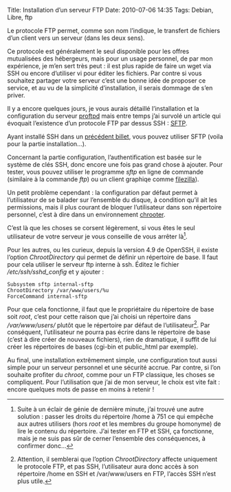 Title: Installation d’un serveur FTP
Date: 2010-07-06 14:35
Tags: Debian, Libre, ftp

Le protocole FTP permet, comme son nom l’indique, le transfert de fichiers d’un
client vers un serveur (dans les deux sens).

Ce protocole est généralement le seul disponible pour les offres mutualisées des
hébergeurs, mais pour un usage personnel, de par mon expérience, je m’en sert
très peut : il est plus rapide de faire un wget via SSH ou encore d’utiliser vi
pour éditer les fichiers. Par contre si vous souhaitez partager votre serveur
c’est une bonne idée de proposer ce service, et au vu de la simplicité
d’installation, il serais dommage de s’en priver.

Il y a encore quelques jours, je vous aurais détaillé l’installation et la
configuration du serveur [proftpd](http://www.proftpd.org/) mais entre temps
j’ai survolé un article qui évoquait l’existence d’un protocole FTP par dessus
SSH : [SFTP](http://fr.wikipedia.org/wiki/SSH_file_transfer_protocol).

Ayant installé SSH dans un [précédent
billet](|filename|acces-a-distance.md), vous pouvez
utiliser SFTP (voila pour la partie installation...).

Concernant la partie configuration, l’authentification est basée sur le système
de clés SSH, donc encore une fois pas grand chose à ajouter. Pour tester, vous
pouvez utiliser le programme *sftp* en ligne de commande (similaire à la
commande *ftp*) ou un client graphiqe comme
[filezilla](http://filezilla-project.org/)).

Un petit problème cependant : la configuration par défaut permet à l’utilisateur
de se balader sur l’ensemble du disque, à condition qu’il ait les permissions,
mais il plus courant de bloquer l’utilisateur dans son répertoire personnel,
c’est à dire dans un environnement
[chrooter](http://fr.wikipedia.org/wiki/Chroot).

C’est là que les choses se corsent légèrement, si vous êtes le seul utilisateur
de votre serveur je vous conseille de vous arrêter là[^1].

Pour les autres, ou les curieux, depuis la version 4.9 de OpenSSH, il existe
l’option *ChrootDirectory* qui permet de définir un répertoire de base. Il faut
pour cela utiliser le serveur ftp interne à ssh. Éditez le fichier
*/etc/ssh/sshd\_config* et y ajouter :

    Subsystem sftp internal-sftp
    ChrootDirectory /var/www/users/%u
    ForceCommand internal-sftp

Pour que cela fonctionne, il faut que le propriétaire du répertoire de base soit
*root*, c’est pour cette raison que j’ai choisi un répertoire dans
*/var/www/users/* plutôt que le répertoire par défaut de l’utilisateur[^2]. Par
conséquent, l’utilisateur ne pourra pas écrire dans le répertoire de base (c’est
à dire créer de nouveaux fichiers), rien de dramatique, il suffit de lui créer
les répertoires de bases (cgi-bin et public\_html par exemple).

Au final, une installation extrêmement simple, une configuration tout aussi
simple pour un serveur personnel et une sécurité accrue. Par contre, si l’on
souhaite profiter du *chroot*, comme pour un FTP classique, les choses se
compliquent. Pour l’utilisation que j’ai de mon serveur, le choix est vite fait :
encore quelques mots de passe en moins à retenir !

[^1]: Suite à un éclair de génie de dernière minute, j’ai trouvé une autre
solution : passer les droits du répertoire /home à 751 ce qui empêche aux
autres utilisers (hors *root* et les membres du groupe homonyme) de lire le
contenu du répertoire. J’ai tester en FTP et SSH, ça fonctionne, mais je ne
suis pas sûr de cerner l’ensemble des conséquences, à confirmer donc…
[^2]: Attention, il semblerai que l’option *ChrootDirectory* affecte uniquement
le protocole FTP, et pas SSH, l’utilisateur aura donc accès à son répertoire
/home en SSH et /var/www/users en FTP, l’accès SSH n’est plus utile.
